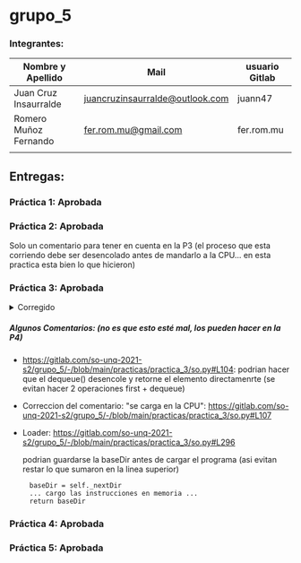 # grupo_5

### Integrantes:

| Nombre y Apellido              |      Mail                      |     usuario Gitlab   |
| -----------------------------  | ------------------------------ | -------------------  |
|   Juan Cruz Insaurralde        |juancruzinsaurralde@outlook.com |     juann47          |
|   Romero Muñoz Fernando        |fer.rom.mu@gmail.com            |     fer.rom.mu       |
|                                |                                |                      |



## Entregas:

### Práctica 1: Aprobada  

### Práctica 2: Aprobada  
 Solo un comentario para tener en cuenta en la P3 (el proceso que esta corriendo debe ser desencolado antes de mandarlo a la CPU... en esta practica esta bien lo que hicieron)




### Práctica 3: Aprobada 

<details><summary>Corregido</summary>
Les esta funcionando pero no es lo que debe hacer... hay un tema en el dispatcher que me parece los confunde (hablemoslo en clase)

>  El BaseDir del Proceso no cambia (esta siempre cargado en el mismo lugar) ... lo que va cambiando es el pc (la instruccion a ejecutar)


- Dispatcher: 

    Que estan haciendo aca?? : https://gitlab.com/so-unq-2021-s2/grupo_5/-/blob/main/practicas/practica_3/so.py#L313 

    y aca???: https://gitlab.com/so-unq-2021-s2/grupo_5/-/blob/main/practicas/practica_3/so.py#L309





- KillInterruptionHandler: 

 esto no es necesario (lo tiene que hacer el Dispatcher) - saquen esta linea
https://gitlab.com/so-unq-2021-s2/grupo_5/-/blob/main/practicas/practica_3/so.py#L140     


</details>



##### Algunos Comentarios: (no es que esto esté mal, los pueden hacer en la P4)

- https://gitlab.com/so-unq-2021-s2/grupo_5/-/blob/main/practicas/practica_3/so.py#L104:  podrian hacer que el dequeue() desencole y retorne el elemento directamenrte (se evitan hacer 2 operaciones first + dequeue)

- Correccion del comentario: "se carga en la CPU":  https://gitlab.com/so-unq-2021-s2/grupo_5/-/blob/main/practicas/practica_3/so.py#L107


- Loader:  https://gitlab.com/so-unq-2021-s2/grupo_5/-/blob/main/practicas/practica_3/so.py#L296

     podrian guardarse la baseDir antes de cargar el programa (asi evitan restar lo que sumaron en la linea superior)

```
     baseDir = self._nextDir 
     ... cargo las instrucciones en memoria ...
     return baseDir
```




### Práctica 4: Aprobada 


### Práctica 5: Aprobada 

